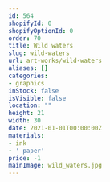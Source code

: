 ```yaml
---
id: 564
shopifyId: 0
shopifyOptionId: 0
order: 70
title: Wild waters
slug: wild-waters
url: art-works/wild-waters
aliases: []
categories:
- graphics
inStock: false
isVisible: false
location: ""
height: 21
width: 30
date: 2021-01-01T00:00:00Z
materials:
- ink
- ' paper'
price: -1
mainImage: wild_waters.jpg
---
```

